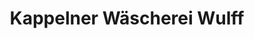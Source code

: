 ---
title: "Kappelner Wäscherei Wulff"
url: /kappeln/kappelner-waescherei-wulff/
shop: Wäscherei
---